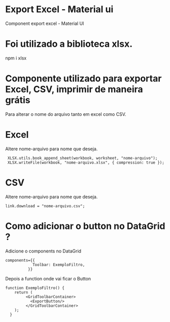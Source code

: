 # Export Excel - Material ui

Component export excel - Material UI

# Foi utilizado a biblioteca xlsx.

npm i xlsx

# Componente utilizado para exportar Excel, CSV, imprimir de maneira grátis

Para alterar o nome do arquivo tanto em excel como CSV.

# Excel
  Altere nome-arquivo para nome que deseja.
  
```
 XLSX.utils.book_append_sheet(workbook, worksheet, "nome-arquivo");
 XLSX.writeFile(workbook, "nome-arquivo.xlsx", { compression: true });
```

# CSV
  Altere nome-arquivo para nome que deseja.
  
```
link.download = "nome-arquivo.csv";
```

# Como adicionar o button no DataGrid ?

Adicione o components no DataGrid

```
components={{
            Toolbar: ExemploFiltro,
          }}
```

Depois a function onde vai ficar o Button

```
function ExemploFiltro() {
    return (
         <GridToolbarContainer>
           <ExportButton/>
         </GridToolbarContainer>
    );
  }
```

